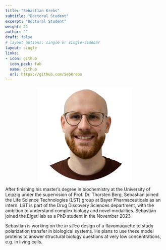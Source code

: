```yaml
---
title: "Sebastian Krebs"
subtitle: "Doctoral Student"
excerpt: "Doctoral Student"
weight: 21
author: ""
draft: false
# layout options: single or single-sidebar
layout: single
links:
- icon: github
  icon_pack: fab
  name: github
  url: https://github.com/SebKrebs
---
```

<center>
<img src="featured.jpg" alt="Sebastian" style="height:300px;"> 
</center>

After finishing his master’s degree in biochemistry at the University of Leipzig under the supervision of Prof. Dr. Thorsten Berg, Sebastian joined the Life Science Technologies (LST) group at Bayer Pharmaceuticals as an intern. LST is part of the Drug Discovery Sciences department, with the ambition to understand complex biology and novel modalities. Sebastian joined the Elgeti lab as a PhD student in the November 2023.

Sebastian is working on the *in silico* design of a flavomaquette to study polarization transfer in biological systems. He plans to use these model proteins to answer structural biology questions at very low concentrations, e.g. in living cells.
